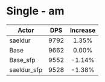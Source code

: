 # Single - am
| Actor | DPS | Increase |
|---|:---:|:---:|
|saeldur|9792|1.35%|
|Base|9662|0.00%|
|Base_sfp|9552|-1.14%|
|saeldur_sfp|9528|-1.38%|
